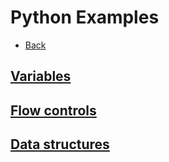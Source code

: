 # Python Examples

+ [Back](../README.md)

## [Variables](vars/README.md)
## [Flow controls](controls/README.md)
## [Data structures](data/README.md)
